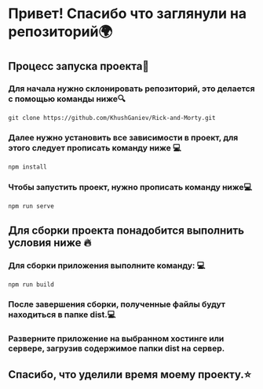 # Привет! Спасибо что заглянули на репозиторий🌍

## Процесс запуска проекта🚀

### Для начала нужно склонировать репозиторий, это делается с помощью команды ниже🔍
```
git clone https://github.com/KhushGaniev/Rick-and-Morty.git
```
### Далее нужно установить все зависимости в проект, для этого следует прописать команду ниже 💻
```
npm install
```
### Чтобы запустить проект, нужно прописать команду ниже💻
```
npm run serve
``` 

## Для сборки проекта понадобится выполнить условия ниже 🔥

### Для сборки приложения выполните команду: 💻
```
npm run build
```
### После завершения сборки, полученные файлы будут находиться в папке dist.💻

### Разверните приложение на выбранном хостинге или сервере, загрузив содержимое папки dist на сервер.

## Спасибо, что уделили время моему проекту.⭐️